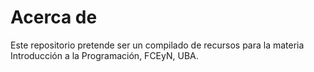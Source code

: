 # Acerca de
Este repositorio pretende ser un compilado de recursos para la materia Introducción a la Programación, FCEyN, UBA.
